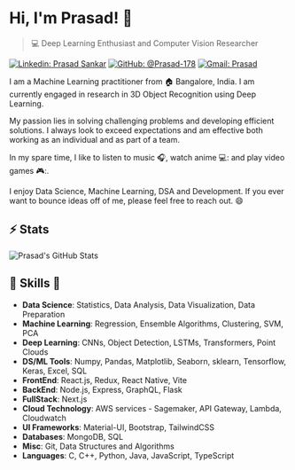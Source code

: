 # Hi, I'm Prasad! 👋

>  💻 Deep Learning Enthusiast and Computer Vision Researcher

[![Linkedin: Prasad Sankar](https://img.shields.io/badge/-Prasad%20Sankar-blue?style=flat-square&logo=Linkedin&logoColor=white&link=https://www.linkedin.com/in/prasad-sankar-370362223/)](https://www.linkedin.com/in/prasad-sankar-370362223/)
[![GitHub: @Prasad-178](https://img.shields.io/github/followers/Prasad-178?label=follow&style=social)](https://github.com/Prasad-178)
[![Gmail: Prasad](https://img.shields.io/badge/Gmail-prasad-red)](mailto:prasadjs178@gmail.com)

I am a Machine Learning practitioner from :house: Bangalore, India. I am currently engaged in research in 3D Object Recognition using Deep Learning. 

My passion lies in solving challenging problems and developing efficient solutions.
I always look to exceed expectations and am effective both working as an individual and as part of a team.

In my spare time, I like to listen to music :headphones:, watch anime 💻: and play video games 🎮:.

I enjoy Data Science, Machine Learning, DSA and Development.
If you ever want to bounce ideas off of me, please feel free to reach out. 😄

## ⚡ Stats
![Prasad's GitHub Stats](https://github-readme-stats.vercel.app/api?username=Prasad-178&hide=["issues"]&show_icons=true)

##  🎉 Skills  🎉
- **Data Science**: Statistics, Data Analysis, Data Visualization, Data Preparation
- **Machine Learning**: Regression, Ensemble Algorithms, Clustering, SVM, PCA
- **Deep Learning**: CNNs, Object Detection, LSTMs, Transformers, Point Clouds
- **DS/ML Tools**: Numpy, Pandas, Matplotlib, Seaborn, sklearn, Tensorflow, Keras, Excel, SQL
- **FrontEnd**: React.js, Redux, React Native, Vite
- **BackEnd**: Node.js, Express, GraphQL, Flask
- **FullStack**: Next.js
- **Cloud Technology**: AWS services - Sagemaker, API Gateway, Lambda, Cloudwatch
- **UI Frameworks**: Material-UI, Bootstrap, TailwindCSS
- **Databases**: MongoDB, SQL
- **Misc**: Git, Data Structures and Algorithms
- **Languages**: C, C++, Python, Java, JavaScript, TypeScript

